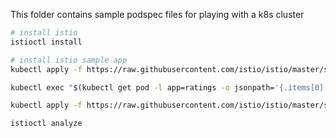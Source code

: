 This folder contains sample podspec files for playing with a k8s cluster

```bash
# install istio
istioctl install

```

```bash
# install istio sample app
kubectl apply -f https://raw.githubusercontent.com/istio/istio/master/samples/bookinfo/platform/kube/bookinfo.yaml

kubectl exec "$(kubectl get pod -l app=ratings -o jsonpath='{.items[0].metadata.name}')" -c ratings -- curl -sS productpage:9080/productpage | grep -o "<title>.*</title>"

kubectl apply -f https://raw.githubusercontent.com/istio/istio/master/samples/bookinfo/networking/bookinfo-gateway.yaml

istioctl analyze

```

